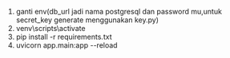 1. ganti env(db_url jadi nama postgresql dan password mu,untuk secret_key generate menggunakan key.py)
2. venv\scripts\activate
3. pip install -r requirements.txt
4. uvicorn app.main:app --reload
